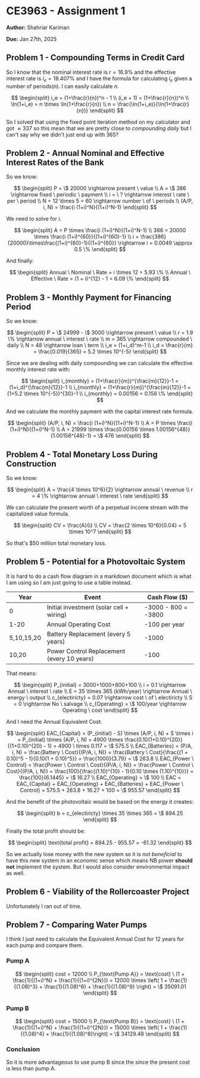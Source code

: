 # CE3963 - Assignment 1

**Author:** Shahriar Kariman

**Due:** Jan 27th, 2025

## Problem 1 - Compounding Terms in Credit Card

So I know that the nominal interest rate is $r = 16.9\%$ and the effective interest rate is $i_e = 18.407\%$ and I have the formula for calculating $i_e$ given a number of periods($n$). I can easily calculate $n$.

$$
\begin{split}
  i_e = (1+\frac{r}{n})^n - 1
  \\
  (i_e + 1) = (1+\frac{r}{n})^n
  \\
  \ln(1+i_e) = n \times \ln(1+\frac{r}{n})
  \\
  n = \frac{\ln(1+i_e)}{\ln(1+\frac{r}{n})}
\end{split}
$$

So I solved that using the fixed point iteration method on my calculator and got $\approx 337$ so this mean that we are pretty close to *compounding daily* but I can't say why we didn't just end up with $365$?

## Problem 2 - Annual Nominal and Effective Interest Rates of the Bank

So we know:

$$
\begin{split}
  P = \$ 20000 \rightarrow present \ value
  \\
  A = \$ 386 \rightarrow fixed \ periodic \ payment
  \\
  i = \ ? \rightarrow interest \ rate \ per \ period
  \\
  N = 12 \times 5 = 60 \rightarrow number \ of \ periods
  \\
  (A/P, i, N) = \frac{i (1+i)^N}{(1+i)^N-1}
\end{split}
$$

We need to solve for $i$.

$$
\begin{split}
  A = P \times \frac{i (1+i)^N}{(1+i)^N-1}
  \\
  386 = 20000 \times \frac{i (1+i)^{60}}{(1+i)^{60}-1}
  \\
  i = \frac{386}{20000}\times\frac{(1+i)^{60}-1}{(1+i)^{60}} \rightarrow i = 0.0049 \approx 0.5 \%
\end{split}
$$

And finally:

$$
\begin{split}
  Annual \ Nominal \ Rate = i \times 12 = 5.93 \%
  \\
  Annual \ Effective \ Rate = (1 + i)^{12} - 1 = 6.09 \%
\end{split}
$$

## Problem 3 - Monthly Payment for Financing Period

So we know:

$$
\begin{split}
  P = \$ 24999 - \$ 3000 \rightarrow present \ value
  \\
  r = 1.9 \% \rightarrow annual \ interest \ rate
  \\
  m = 365 \rightarrow compounded \ daily
  \\
  N = 48 \rightarrow loan \ term
  \\
  i_e = (1+i_d)^m-1
  \\
  i_d = \frac{r}{m} = \frac{0.019}{365} = 5.2 \times 10^{-5}
\end{split}
$$

Since we are dealing with daily compounding we can calculate the effective monthly interest rate with:

$$
\begin{split}
  i_{monthly} = (1+\frac{r}{m})^{\frac{m}{12}}-1 = (1+i_d)^{\frac{m}{12}}-1
  \\
  i_{monthly} = (1+\frac{r}{m})^{\frac{m}{12}}-1 = (1+5.2 \times 10^{-5})^{30}-1
  \\
  i_{monthly} = 0.00156 = 0.156 \%
\end{split}
$$

And we calculate the monthly payment with the capital interest rate formula.

$$
\begin{split}
  (A/P, i, N) = \frac{i (1+i)^N}{(1+i)^N-1}
  \\
  A = P \times \frac{i (1+i)^N}{(1+i)^N-1}
  \\
  A = 21999 \times \frac{0.00156 \times 1.00156^{48}}{1.00156^{48}-1} = \$ 476
\end{split}
$$

## Problem 4 - Total Monetary Loss During Construction

So we know:

$$
\begin{split}
  A = \frac{4 \times 10^6}{2} \rightarrow annual \ revenue
  \\
  r = 4 \% \rightarrow annual \ interest \ rate
\end{split}
$$

We can calculate the present worth of a perpetual income stream with the capitalized value formula.

$$
\begin{split}
  CV = \frac{A}{i}
  \\
  CV = \frac{2 \times 10^6}{0.04} = 5 \times 10^7
\end{split}
$$

So that's $\$ 50$ million total monetary loss.

## Problem 5 - Potential for a Photovoltaic System

It is hard to do a cash flow diagram in a markdown document which is what I am using so I am just going to use a table instead.

| Year        | Event                                      | Cash Flow ($)             |
|-------------|--------------------------------------------|---------------------------|
| 0           | Initial investment (solar cell + wiring)   | -3000 - 800 = -3800       |
| 1-20        | Annual Operating Cost                      | -100 per year             |
| 5,10,15,20  | Battery Replacement (every 5 years)        | -1000                     |
| 10,20       | Power Control Replacement (every 10 years) | -100                      |

That means:

$$
\begin{split}
  P_{initial} = 3000+1000+800+100
  \\
  i = 0.1 \rightarrow Annual \ interest \ rate
  \\
  E = 35 \times 365 (kWh/year) \rightarrow Annual \ energy \ output
  \\
  c_{electiricty} = 0.07 \rightarrow cost \ of \ electiricty
  \\
  S = 0 \rightarrow No \ salvage
  \\
  c_{Operating} = \$ 100/year \rightarrow Operating \ cost
\end{split}
$$

And I need the Annual Equivalent Cost:

$$
\begin{split}
  EAC_{Capital} = (P_{initial} - S) \times (A/P, i, N) + S \times i = P_{initial} \times (A/P, i, N) = 4900 \times \frac{0.10(1+0.10)^{20}}{(1+0.10)^{20} - 1} = 4900 \ times 0.117 = \$ 575.5
  \\
  EAC_{Batteries} = (P/A, i, N) = \frac{Battery \ Cost}{(P/A, i, N)} = \frac{Battery \ Cost}{\frac{(1 + 0.10)^5 - 1}{0.10(1 + 0.10)^5}} = \frac{1000}{3.79} = \$ 263.8
  \\
  EAC_{Power \ Control} = \frac{Power \ Control \ Cost}{(P/A, i, N)} = \frac{Power \ Control \ Cost}{(P/A, i, N)} = \frac{100}{\frac{(1.10)^{10} - 1}{0.10 \times (1.10)^{10}}} = \frac{100}{6.1445} = \$ 16.27
  \\
  EAC_{Operating} = \$ 100
  \\
  EAC = EAC_{Capital} + EAC_{Operating} + EAC_{Batteries} + EAC_{Power \ Control} = 575.5 + 263.8 + 16.27 + 100 = \$ 955.57
\end{split}
$$

And the benefit of the photovoltaic would be based on the energy it creates:

$$
\begin{split}
  b = c_{electiricty} \times 35 \times 365 = \$ 894.25
\end{split}
$$

Finally the total profit should be:

$$
\begin{split}
  \text{total profit} = 894.25 - 955.57 = -61.32
\end{split}
$$

So we actually lose money with the new system so it is *not beneficial* to have this new system in an economic sense which means NB power **should not** implement the system. But I would also consider environmental impact as well.

## Problem 6 - Viability of the Rollercoaster Project

Unfortunately I ran out of time.

## Problem 7 - Comparing Water Pumps

I think I just need to calculate the Equivalent Annual Cost for 12 years for each pump and compare them.

### Pump A

$$
\begin{split}
  cost = 12000
  \\
  P_{\text{Pump A}} = \text{cost} \ (1 + \frac{1}{(1+i)^N} + \frac{1}{(1+i)^{2N}}) = 12000 \times \left( 1 + \frac{1}{(1.08)^3} + \frac{1}{(1.08)^6} + \frac{1}{(1.08)^9} \right) = \$ 35091.01
\end{split}
$$

### Pump B

$$
\begin{split}
  cost = 15000
  \\
  P_{\text{Pump B}} = \text{cost} \ (1 + \frac{1}{(1+i)^N} + \frac{1}{(1+i)^{2N}}) = 15000 \times \left( 1 + \frac{1}{(1.08)^4} + \frac{1}{(1.08)^8}\right) = \$ 34129.48
\end{split}
$$

### Conclusion

So it is more advantageous to use pump B since the since the present cost is less than pump A.

